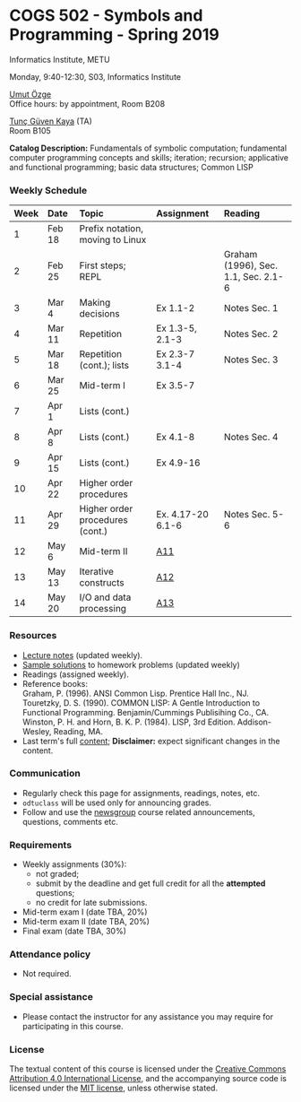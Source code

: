 # COGS 502 - Symbols and Programming - Spring 2019
Informatics Institute, METU

Monday, 9:40-12:30, S03, Informatics Institute

[Umut Özge](https://umutozge.github.io)  
Office hours: by appointment, Room B208

[Tunç Güven Kaya](mailto:tuncgk@gmail.com) (TA)  
Room B105


**Catalog Description:** Fundamentals of symbolic computation; fundamental computer programming concepts and skills; iteration; recursion; applicative and functional programming; basic data structures; Common LISP


### Weekly Schedule

|Week| Date   | Topic |  Assignment | Reading
:---|:---|:---|:---|:--- 
1   | Feb 18  | Prefix notation, moving to Linux | 
2   | Feb 25 | First steps; REPL | | Graham (1996), Sec. 1.1, Sec. 2.1-6 | 
3   | Mar 4 | Making decisions | Ex 1.1-2 | Notes Sec. 1 | 
4   | Mar 11 | Repetition |Ex 1.3-5, 2.1-3  | Notes Sec. 2 |
5   | Mar 18  | Repetition (cont.); lists  | Ex 2.3-7 3.1-4 | Notes Sec. 3| 
6   | Mar 25  | Mid-term I  | Ex 3.5-7 |
7   | Apr 1 | Lists (cont.) |  |
8   | Apr 8 | Lists (cont.) | Ex 4.1-8 | Notes Sec. 4 |
9   | Apr 15 | Lists (cont.)  | Ex 4.9-16 | |
10  | Apr 22  | Higher order procedures | |
11  | Apr 29 | Higher order procedures (cont.)|Ex. 4.17-20 6.1-6 | Notes Sec. 5-6 |
12  | May 6 | Mid-term II | [A11](assignments/cogs502-assignment-11.pdf)  |
13  | May 13 | Iterative constructs | [A12](assignments/cogs502-assignment-12.pdf)  |
14  | May 20  |  I/O and data processing |[A13](assignments/cogs502-assignment-13.pdf)  |

### Resources 

* [Lecture notes](notes/cogs502-lecture-notes.pdf) (updated weekly).
* [Sample solutions](code/solutions.lisp) to homework problems (updated weekly)
* Readings (assigned weekly).
* Reference books:  
	Graham, P. (1996). ANSI Common Lisp. Prentice Hall Inc., NJ.  
	Touretzky, D. S. (1990). COMMON LISP: A Gentle Introduction to Functional Programming. Benjamin/Cummings Publisihing Co., CA.  
	Winston, P. H. and Horn, B. K. P. (1984). LISP, 3rd Edition. Addison-Wesley, Reading, MA.  
* Last term's full [content](var/symbols-and-programming-2018-Fall.zip); **Disclaimer:** expect significant changes in the content.


### Communication

* Regularly check this page for assignments, readings, notes, etc.
* `odtuclass` will be used only for announcing grades.
* Follow and use the [newsgroup](https://groups.google.com/forum/#!forum/metu-cogs-502-symbols-and-programming) course related announcements, questions, comments etc. 

### Requirements

* Weekly assignments (30%): 
	- not graded; 
	- submit by the deadline and get full credit for all the **attempted** questions;
	- no credit for late submissions.
* Mid-term exam I (date TBA, 20%)
* Mid-term exam II (date TBA, 20%)
* Final exam (date TBA, 30%)

### Attendance policy

* Not required.

### Special assistance

* Please contact the instructor for any assistance you may require for participating in this course.

### License
The textual content of this course is licensed under the [Creative Commons Attribution 4.0 International License](https://creativecommons.org/licenses/by/4.0/), and the accompanying source code is licensed under the [MIT license](http://opensource.org/licenses/mit-license.php), unless otherwise stated.
